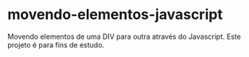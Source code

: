 # movendo-elementos-javascript
Movendo elementos de uma DIV para outra através do Javascript. Este projeto é para fins de estudo.
